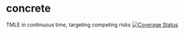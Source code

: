 # concrete
TMLE in continuous time, targeting competing risks
[![Coverage Status](https://coveralls.io/repos/github/imbroglio-dc/concrete/badge.svg?branch=main)](https://coveralls.io/github/imbroglio-dc/concrete?branch=main)
